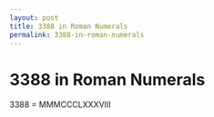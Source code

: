 ```yaml
---
layout: post
title: 3388 in Roman Numerals
permalink: 3388-in-roman-numerals
---
```


# 3388 in Roman Numerals

3388 = MMMCCCLXXXVIII
